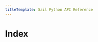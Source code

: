 ```yaml
---
titleTemplate: Sail Python API Reference
---
```


<div v-if="$params.children">

# Index

<SphinxIndexPage :links="$params.children" />

</div>

<SphinxPage>
<!-- @content -->
</SphinxPage>

<script setup lang="ts">
import SphinxIndexPage from "@theme/components/SphinxIndexPage.vue"
import SphinxPage from "@theme/components/SphinxPage.vue"
</script>
